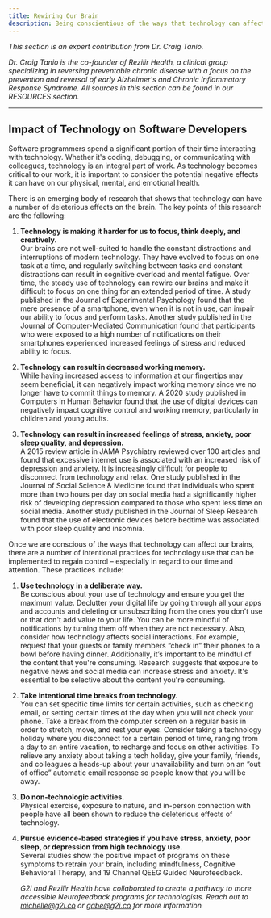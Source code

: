 ```yaml
---
title: Rewiring Our Brain
description: Being conscientious of the ways that technology can affect our brains
---
```


<em>This section is an expert contribution from Dr. Craig Tanio.</em>

<em>Dr. Craig Tanio is the co-founder of Rezilir Health, a clinical group specializing in reversing preventable chronic disease with a focus on the prevention and reversal of early Alzheimer's and Chronic Inflammatory Response Syndrome. All sources in this section can be found in our RESOURCES section.</em>

---

## Impact of Technology on Software Developers 

Software programmers spend a significant portion of their time interacting with technology. Whether it's coding, debugging, or communicating with colleagues, technology is an integral part of work. As technology becomes critical to our work, it is important to consider the potential negative effects it can have on our physical, mental, and emotional health. 

There is an emerging body of research that shows that technology can have a number of deleterious effects on the brain. The key points of this research are the following: 

1. **Technology is making it harder for us to focus, think deeply, and creatively.**  
Our brains are not well-suited to handle the constant distractions and interruptions of modern technology. They have evolved to focus on one task at a time, and regularly switching between tasks and constant distractions can result in cognitive overload and mental fatigue. Over time, the steady use of technology can rewire our brains and make it difficult to focus on one thing for an extended period of time. A study published in the Journal of Experimental Psychology found that the mere presence of a smartphone, even when it is not in use, can impair our ability to focus and perform tasks. Another study published in the Journal of Computer-Mediated Communication found that participants who were exposed to a high number of notifications on their smartphones experienced increased feelings of stress and reduced ability to focus. 

2. **Technology can result in decreased working memory.**   
While having increased access to information at our fingertips may seem beneficial, it can negatively impact working memory since we no longer have to commit things to memory. A 2020 study published in Computers in Human Behavior found that the use of digital devices can negatively impact cognitive control and working memory, particularly in children and young adults. 

3. **Technology can result in increased feelings of stress, anxiety, poor sleep quality, and depression.**  
A 2015 review article in JAMA Psychiatry reviewed over 100 articles and found that excessive internet use is associated with an increased risk of depression and anxiety. It is increasingly difficult for people to disconnect from technology and relax. One study published in the Journal of Social Science & Medicine found that individuals who spent more than two hours per day on social media had a significantly higher risk of developing depression compared to those who spent less time on social media. Another study
published in the Journal of Sleep Research found that the use of electronic devices before bedtime was associated with poor sleep quality and insomnia. 

Once we are conscious of the ways that technology can affect our brains, there are a number of intentional practices for technology use that can be implemented to regain control – especially in regard to our time and attention. These practices include:

1. **Use technology in a deliberate way.**  
Be conscious about your use of technology and ensure you get the maximum value. Declutter your digital life by going through all your apps and accounts and deleting or unsubscribing from the ones you don't use or that don't add value to your life. 
You can be more mindful of notifications by turning them off when they are not necessary. Also, consider how technology affects social interactions. For example, request that your guests or family members “check in” their phones to a bowl before having dinner. Additionally, it’s important to be mindful of the content that you're consuming. Research suggests that exposure to negative news and social media can increase stress and anxiety. It's essential to be selective about the content you're consuming. 

2. **Take intentional time breaks from technology.**  
You can set specific time limits for certain activities, such as checking email, or setting certain times of the day when you will not check your phone. Take a break from the computer screen on a regular basis in order to stretch, move, and rest your eyes. Consider taking a technology holiday where you disconnect for a certain period of time, ranging from a day to an entire vacation, to recharge and focus on other activities. To relieve any anxiety about taking a tech holiday, give your family, friends, and colleagues a heads-up about your unavailability and turn on an “out of office” automatic email response so people know that you will be away. 

3. **Do non-technologic activities.**  
Physical exercise, exposure to nature, and in-person connection with people have all been shown to reduce the deleterious effects of technology. 

4. **Pursue evidence-based strategies if you have stress, anxiety, poor sleep, or depression from high technology use.**  
Several studies show the positive impact of programs on these symptoms to retrain your brain, including mindfulness, Cognitive Behavioral Therapy, and 19 Channel QEEG Guided Neurofeedback.  

    <em>G2i and Rezilir Health have collaborated to create a pathway to more accessible Neurofeedback programs for technologists. Reach out to michelle@g2i.co or gabe@g2i.co for more information</em>